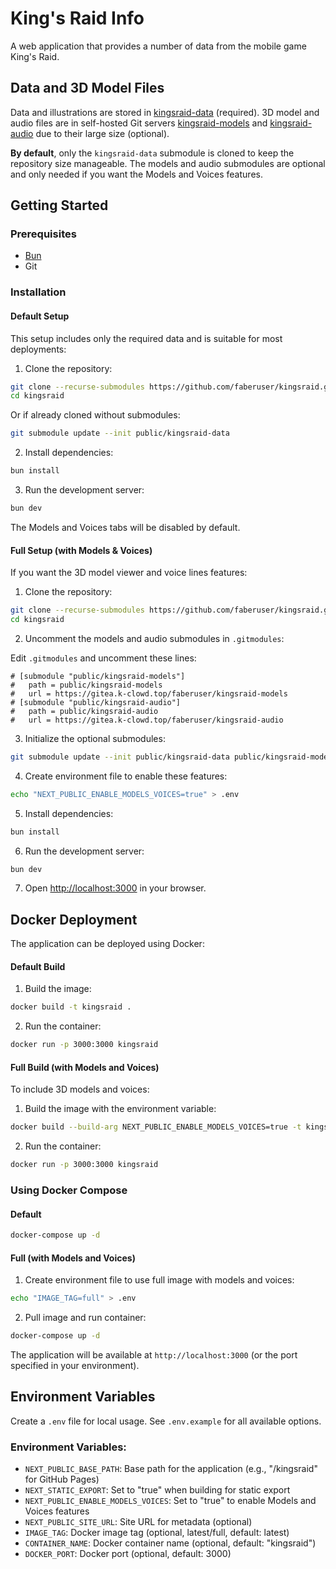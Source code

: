 # King's Raid Info

A web application that provides a number of data from the mobile game King's Raid.

## Data and 3D Model Files

Data and illustrations are stored in [kingsraid-data](https://github.com/faberuser/kingsraid-data) (required). 3D model and audio files are in self-hosted Git servers [kingsraid-models](https://gitea.k-clowd.top/faberuser/kingsraid-models) and [kingsraid-audio](https://gitea.k-clowd.top/faberuser/kingsraid-audio) due to their large size (optional).

**By default**, only the `kingsraid-data` submodule is cloned to keep the repository size manageable. The models and audio submodules are optional and only needed if you want the Models and Voices features.

## Getting Started

### Prerequisites

-   [Bun](https://bun.sh/)
-   Git

### Installation

#### Default Setup

This setup includes only the required data and is suitable for most deployments:

1. Clone the repository:

```bash
git clone --recurse-submodules https://github.com/faberuser/kingsraid.git
cd kingsraid
```

Or if already cloned without submodules:

```bash
git submodule update --init public/kingsraid-data
```

2. Install dependencies:

```bash
bun install
```

3. Run the development server:

```bash
bun dev
```

The Models and Voices tabs will be disabled by default.

#### Full Setup (with Models & Voices)

If you want the 3D model viewer and voice lines features:

1. Clone the repository:

```bash
git clone --recurse-submodules https://github.com/faberuser/kingsraid.git
cd kingsraid
```

2. Uncomment the models and audio submodules in `.gitmodules`:

Edit `.gitmodules` and uncomment these lines:

```properties
# [submodule "public/kingsraid-models"]
# 	path = public/kingsraid-models
# 	url = https://gitea.k-clowd.top/faberuser/kingsraid-models
# [submodule "public/kingsraid-audio"]
# 	path = public/kingsraid-audio
# 	url = https://gitea.k-clowd.top/faberuser/kingsraid-audio
```

3. Initialize the optional submodules:

```bash
git submodule update --init public/kingsraid-data public/kingsraid-models public/kingsraid-audio
```

4. Create environment file to enable these features:

```bash
echo "NEXT_PUBLIC_ENABLE_MODELS_VOICES=true" > .env
```

5. Install dependencies:

```bash
bun install
```

6. Run the development server:

```bash
bun dev
```

7. Open [http://localhost:3000](http://localhost:3000) in your browser.

## Docker Deployment

The application can be deployed using Docker:

#### Default Build

1. Build the image:

```bash
docker build -t kingsraid .
```

2. Run the container:

```bash
docker run -p 3000:3000 kingsraid
```

#### Full Build (with Models and Voices)

To include 3D models and voices:

1. Build the image with the environment variable:

```bash
docker build --build-arg NEXT_PUBLIC_ENABLE_MODELS_VOICES=true -t kingsraid .
```

2. Run the container:

```bash
docker run -p 3000:3000 kingsraid
```

### Using Docker Compose

#### Default

```bash
docker-compose up -d
```

#### Full (with Models and Voices)

1. Create environment file to use full image with models and voices:

```bash
echo "IMAGE_TAG=full" > .env
```

2. Pull image and run container:

```bash
docker-compose up -d
```

The application will be available at `http://localhost:3000` (or the port specified in your environment).

## Environment Variables

Create a `.env` file for local usage. See `.env.example` for all available options.

### Environment Variables:

-   `NEXT_PUBLIC_BASE_PATH`: Base path for the application (e.g., "/kingsraid" for GitHub Pages)
-   `NEXT_STATIC_EXPORT`: Set to "true" when building for static export
-   `NEXT_PUBLIC_ENABLE_MODELS_VOICES`: Set to "true" to enable Models and Voices features
-   `NEXT_PUBLIC_SITE_URL`: Site URL for metadata (optional)
-   `IMAGE_TAG`: Docker image tag (optional, latest/full, default: latest)
-   `CONTAINER_NAME`: Docker container name (optional, default: "kingsraid")
-   `DOCKER_PORT`: Docker port (optional, default: 3000)
